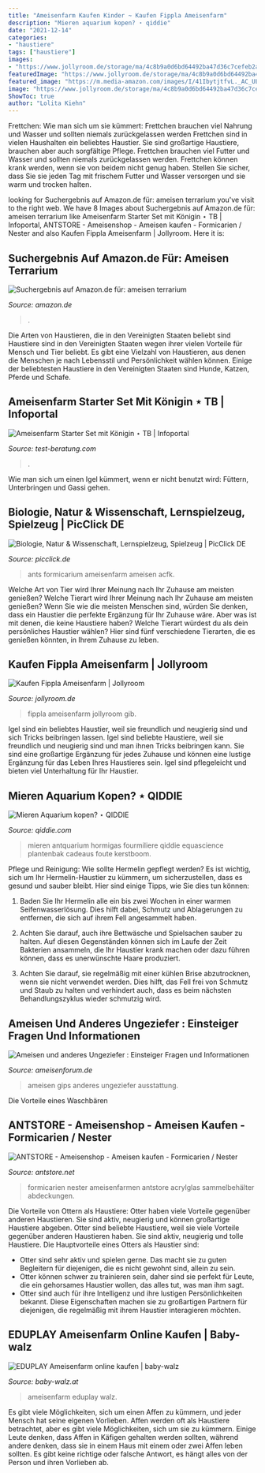 ```yaml
---
title: "Ameisenfarm Kaufen Kinder ~ Kaufen Fippla Ameisenfarm"
description: "Mieren aquarium kopen? ⋆ qiddie"
date: "2021-12-14"
categories:
- "haustiere"
tags: ["haustiere"]
images:
- "https://www.jollyroom.de/storage/ma/4c8b9a0d6bd64492ba47d36c7cefeb2a/ecb8cd95222e41e1a570b0d089c8873f/1200-815-0-jpg.Jpeg/A5180959F324761097DC9E3DF0FDCCABE9065846/5705-2967_2.jpeg"
featuredImage: "https://www.jollyroom.de/storage/ma/4c8b9a0d6bd64492ba47d36c7cefeb2a/ecb8cd95222e41e1a570b0d089c8873f/1200-815-0-jpg.Jpeg/A5180959F324761097DC9E3DF0FDCCABE9065846/5705-2967_2.jpeg"
featured_image: "https://m.media-amazon.com/images/I/41IbytjtfvL._AC_UL320_.jpg"
image: "https://www.jollyroom.de/storage/ma/4c8b9a0d6bd64492ba47d36c7cefeb2a/ecb8cd95222e41e1a570b0d089c8873f/1200-815-0-jpg.Jpeg/A5180959F324761097DC9E3DF0FDCCABE9065846/5705-2967_2.jpeg"
ShowToc: true
author: "Lolita Kiehn"
---
```



Frettchen: Wie man sich um sie kümmert: Frettchen brauchen viel Nahrung und Wasser und sollten niemals zurückgelassen werden
Frettchen sind in vielen Haushalten ein beliebtes Haustier. Sie sind großartige Haustiere, brauchen aber auch sorgfältige Pflege. Frettchen brauchen viel Futter und Wasser und sollten niemals zurückgelassen werden. Frettchen können krank werden, wenn sie von beidem nicht genug haben. Stellen Sie sicher, dass Sie sie jeden Tag mit frischem Futter und Wasser versorgen und sie warm und trocken halten.

	

		
looking for Suchergebnis auf Amazon.de für: ameisen terrarium you've visit to the right web. We have 8 Images about Suchergebnis auf Amazon.de für: ameisen terrarium like Ameisenfarm Starter Set mit Königin ⋆ TB | Infoportal, ANTSTORE - Ameisenshop - Ameisen kaufen - Formicarien / Nester and also Kaufen Fippla Ameisenfarm | Jollyroom. Here it is:
		
    
## Suchergebnis Auf Amazon.de Für: Ameisen Terrarium

<img loading=lazy src="https://m.media-amazon.com/images/I/41IbytjtfvL._AC_UL320_.jpg" onerror="this.onerror=null;this.src='https://tse3.mm.bing.net/th?id=OIP.BoNdqmfxv2nzAM3skI4bqgAAAA&amp;pid=15.1';" alt="Suchergebnis auf Amazon.de für: ameisen terrarium">

_Source: amazon.de_

>. 

	

Die Arten von Haustieren, die in den Vereinigten Staaten beliebt sind
Haustiere sind in den Vereinigten Staaten wegen ihrer vielen Vorteile für Mensch und Tier beliebt. Es gibt eine Vielzahl von Haustieren, aus denen die Menschen je nach Lebensstil und Persönlichkeit wählen können. Einige der beliebtesten Haustiere in den Vereinigten Staaten sind Hunde, Katzen, Pferde und Schafe.

    
## Ameisenfarm Starter Set Mit Königin ⋆ TB | Infoportal

<img loading=lazy src="https://images-eu.ssl-images-amazon.com/images/I/51gnrZ0LIHL.jpg" onerror="this.onerror=null;this.src='https://tse1.mm.bing.net/th?id=OIP.kDLG867wZ95cP9qhCBRr8wEsEs&amp;pid=15.1';" alt="Ameisenfarm Starter Set mit Königin ⋆ TB | Infoportal">

_Source: test-beratung.com_

>. 

	

Wie man sich um einen Igel kümmert, wenn er nicht benutzt wird: Füttern, Unterbringen und Gassi gehen.

    
## Biologie, Natur &amp; Wissenschaft, Lernspielzeug, Spielzeug | PicClick DE

<img loading=lazy src="https://www.picclickimg.com/d/l400/pict/152122262578_/Ameisenfarm-ACFK-1-New-educational-Ant-farm-Formicarium.jpg" onerror="this.onerror=null;this.src='https://tse3.mm.bing.net/th?id=OIP.ceXBbd7uaIKl69RaJhzJ-gAAAA&amp;pid=15.1';" alt="Biologie, Natur &amp; Wissenschaft, Lernspielzeug, Spielzeug | PicClick DE">

_Source: picclick.de_

>ants formicarium ameisenfarm ameisen acfk. 

	

Welche Art von Tier wird Ihrer Meinung nach Ihr Zuhause am meisten genießen?
Welche Tierart wird Ihrer Meinung nach Ihr Zuhause am meisten genießen? Wenn Sie wie die meisten Menschen sind, würden Sie denken, dass ein Haustier die perfekte Ergänzung für Ihr Zuhause wäre. Aber was ist mit denen, die keine Haustiere haben? Welche Tierart würdest du als dein persönliches Haustier wählen? Hier sind fünf verschiedene Tierarten, die es genießen könnten, in Ihrem Zuhause zu leben.

    
## Kaufen Fippla Ameisenfarm | Jollyroom

<img loading=lazy src="https://www.jollyroom.de/storage/ma/4c8b9a0d6bd64492ba47d36c7cefeb2a/ecb8cd95222e41e1a570b0d089c8873f/1200-815-0-jpg.Jpeg/A5180959F324761097DC9E3DF0FDCCABE9065846/5705-2967_2.jpeg" onerror="this.onerror=null;this.src='https://tse2.mm.bing.net/th?id=OIP.p45rC3Jrv5z2pF0neVBQ5gHaFB&amp;pid=15.1';" alt="Kaufen Fippla Ameisenfarm | Jollyroom">

_Source: jollyroom.de_

>fippla ameisenfarm jollyroom gib. 

	

Igel sind ein beliebtes Haustier, weil sie freundlich und neugierig sind und sich Tricks beibringen lassen.
Igel sind beliebte Haustiere, weil sie freundlich und neugierig sind und man ihnen Tricks beibringen kann. Sie sind eine großartige Ergänzung für jedes Zuhause und können eine lustige Ergänzung für das Leben Ihres Haustieres sein. Igel sind pflegeleicht und bieten viel Unterhaltung für Ihr Haustier.

    
## Mieren Aquarium Kopen? ⋆ QIDDIE

<img loading=lazy src="https://qiddie.com/wp-content/uploads/2015/02/Mieren-Aquarium-Gel-Antquarium-antq-6146661-750x750.jpg" onerror="this.onerror=null;this.src='https://tse1.mm.bing.net/th?id=OIP.kicKfwMRzKXPWp9wZpflHQHaHa&amp;pid=15.1';" alt="Mieren Aquarium kopen? ⋆ QIDDIE">

_Source: qiddie.com_

>mieren antquarium hormigas fourmiliere qiddie equascience plantenbak cadeaus foute kerstboom. 

	

Pflege und Reinigung: Wie sollte Hermelin gepflegt werden?
Es ist wichtig, sich um Ihr Hermelin-Haustier zu kümmern, um sicherzustellen, dass es gesund und sauber bleibt. Hier sind einige Tipps, wie Sie dies tun können:
1. Baden Sie Ihr Hermelin alle ein bis zwei Wochen in einer warmen Seifenwasserlösung. Dies hilft dabei, Schmutz und Ablagerungen zu entfernen, die sich auf ihrem Fell angesammelt haben.

2. Achten Sie darauf, auch ihre Bettwäsche und Spielsachen sauber zu halten. Auf diesen Gegenständen können sich im Laufe der Zeit Bakterien ansammeln, die Ihr Haustier krank machen oder dazu führen können, dass es unerwünschte Haare produziert.

3. Achten Sie darauf, sie regelmäßig mit einer kühlen Brise abzutrocknen, wenn sie nicht verwendet werden. Dies hilft, das Fell frei von Schmutz und Staub zu halten und verhindert auch, dass es beim nächsten Behandlungszyklus wieder schmutzig wird.

    
## Ameisen Und Anderes Ungeziefer : Einsteiger Fragen Und Informationen

<img loading=lazy src="http://www.bilder-hochladen.net/files/bajn-6-1679.jpg" onerror="this.onerror=null;this.src='https://tse3.mm.bing.net/th?id=OIP.KsZ2oojoqRclLMCA0kTJnwAAAA&amp;pid=15.1';" alt="Ameisen und anderes Ungeziefer : Einsteiger Fragen und Informationen">

_Source: ameisenforum.de_

>ameisen gips anderes ungeziefer ausstattung. 

	

Die Vorteile eines Waschbären

    
## ANTSTORE - Ameisenshop - Ameisen Kaufen - Formicarien / Nester

<img loading=lazy src="https://www.antstore.net/shop/images/categories/cat-kinder-formicarien.jpg" onerror="this.onerror=null;this.src='https://tse2.mm.bing.net/th?id=OIP.WS3ieyMCD5kcemmXR4JnVAAAAA&amp;pid=15.1';" alt="ANTSTORE - Ameisenshop - Ameisen kaufen - Formicarien / Nester">

_Source: antstore.net_

>formicarien nester ameisenfarmen antstore acrylglas sammelbehälter abdeckungen. 

	

Die Vorteile von Ottern als Haustiere: Otter haben viele Vorteile gegenüber anderen Haustieren. Sie sind aktiv, neugierig und können großartige Haustiere abgeben.
Otter sind beliebte Haustiere, weil sie viele Vorteile gegenüber anderen Haustieren haben. Sie sind aktiv, neugierig und tolle Haustiere. Die Hauptvorteile eines Otters als Haustier sind:
- Otter sind sehr aktiv und spielen gerne. Das macht sie zu guten Begleitern für diejenigen, die es nicht gewohnt sind, allein zu sein.
- Otter können schwer zu trainieren sein, daher sind sie perfekt für Leute, die ein gehorsames Haustier wollen, das alles tut, was man ihm sagt.
- Otter sind auch für ihre Intelligenz und ihre lustigen Persönlichkeiten bekannt. Diese Eigenschaften machen sie zu großartigen Partnern für diejenigen, die regelmäßig mit ihrem Haustier interagieren möchten.

    
## EDUPLAY Ameisenfarm Online Kaufen | Baby-walz

<img loading=lazy src="https://images.baby-walz.at/v2/470x470_r1/images/KI/852/852584_01/tif/eduplay-ameisenfarm-p1026673-3.jpg" onerror="this.onerror=null;this.src='https://tse3.mm.bing.net/th?id=OIP.a_3Lni1Qbo7QE-Nd7jvBmQAAAA&amp;pid=15.1';" alt="EDUPLAY Ameisenfarm online kaufen | baby-walz">

_Source: baby-walz.at_

>ameisenfarm eduplay walz. 

	

Es gibt viele Möglichkeiten, sich um einen Affen zu kümmern, und jeder Mensch hat seine eigenen Vorlieben.
Affen werden oft als Haustiere betrachtet, aber es gibt viele Möglichkeiten, sich um sie zu kümmern. Einige Leute denken, dass Affen in Käfigen gehalten werden sollten, während andere denken, dass sie in einem Haus mit einem oder zwei Affen leben sollten. Es gibt keine richtige oder falsche Antwort, es hängt alles von der Person und ihren Vorlieben ab.

